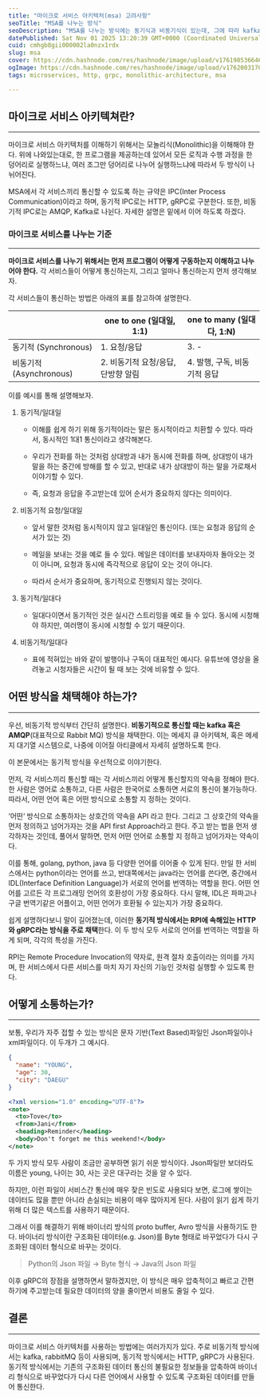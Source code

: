 ```yaml
---
title: "마이크로 서비스 아키텍처(msa) 고려사항"
seoTitle: "MSA를 나누는 방식"
seoDescription: "MSA를 나누는 방식에는 동기식과 비동기식이 있는데, 그에 따라 kafka, rabbitMQ를 쓰거나 HTTP, gRPC를 쓰게 된다."
datePublished: Sat Nov 01 2025 13:20:39 GMT+0000 (Coordinated Universal Time)
cuid: cmhgb8gii000002la0nzx1rdx
slug: msa
cover: https://cdn.hashnode.com/res/hashnode/image/upload/v1761985366460/a6974712-8877-4684-b1a9-70827217684b.webp
ogImage: https://cdn.hashnode.com/res/hashnode/image/upload/v1762003170944/5ea21e10-292d-4fb6-9dd1-23c2678c42af.webp
tags: microservices, http, grpc, monolithic-architecture, msa

---
```


## 마이크로 서비스 아키텍쳐란?

---

마이크로 서비스 아키텍처를 이해하기 위해서는 모놀리식(Monolithic)을 이해해야 한다. 위에 나와있는대로, 한 프로그램을 제공하는데 있어서 모든 로직과 수행 과정을 한 덩어리로 실행하느냐, 여러 조그만 덩어리로 나누어 실행하느냐에 따라서 두 방식이 나뉘어진다.

MSA에서 각 서비스끼리 통신할 수 있도록 하는 규약은 IPC(Inter Process Communication)이라고 하며, 동기적 IPC로는 HTTP, gRPC로 구분한다. 또한, 비동기적 IPC로는 AMQP, Kafka로 나뉜다. 자세한 설명은 밑에서 이어 하도록 하겠다.

### 마이크로 서비스를 나누는 기준

---

**마이크로 서비스를 나누기 위해서는 먼저 프로그램이 어떻게 구동하는지 이해하고 나누어야 한다.** 각 서비스들이 어떻게 통신하는지, 그리고 얼마나 통신하는지 먼저 생각해보자.

각 서비스들이 통신하는 방법은 아래의 표를 참고하여 설명한다.

|  | one to one (일대일, 1:1) | one to many (일대다, 1:N) |
| --- | --- | --- |
| 동기적 (Synchronous) | 1\. 요청/응답 | 3\. - |
| 비동기적 (Asynchronous) | 2\. 비동기적 요청/응답, 단방향 알림 | 4\. 발행, 구독, 비동기적 응답 |

이를 예시를 통해 설명해보자.

1. 동기적/일대일
    
    * 이해를 쉽게 하기 위해 동기적이라는 말은 동시적이라고 치환할 수 있다. 따라서, 동시적인 1대1 통신이라고 생각해본다.
        
    * 우리가 전화를 하는 것처럼 상대방과 내가 동시에 전화를 하며, 상대방이 내가 말을 하는 중간에 방해를 할 수 있고, 반대로 내가 상대방이 하는 말을 가로채서 이야기할 수 있다.
        
    * 즉, 요청과 응답을 주고받는데 있어 순서가 중요하지 않다는 의미이다.
        
2. 비동기적 요청/일대일
    
    * 앞서 말한 것처럼 동시적이지 않고 일대일인 통신이다. (또는 요청과 응답의 순서가 있는 것)
        
    * 메일을 보내는 것을 예로 들 수 있다. 메일은 데이터를 보내자마자 돌아오는 것이 아니며, 요청과 동시에 즉각적으로 응답이 오는 것이 아니다.
        
    * 따라서 순서가 중요하며, 동기적으로 진행되지 않는 것이다.
        
3. 동기적/일대다
    
    * 일대다이면서 동기적인 것은 실시간 스트리밍을 예로 들 수 있다. 동시에 시청해야 하지만, 여러명이 동시에 시청할 수 있기 때문이다.
        
4. 비동기적/일대다
    
    * 표에 적혀있는 바와 같이 발행이나 구독이 대표적인 예시다. 유튜브에 영상을 올려놓고 시청자들은 시간이 될 때 보는 것에 비유할 수 있다.
        

## 어떤 방식을 채택해야 하는가?

---

우선, 비동기적 방식부터 간단히 설명한다. **비동기적으로 통신할 때는 kafka 혹은 AMQP**(대표적으로 Rabbit MQ) 방식을 채택한다. 이는 메세지 큐 아키텍쳐, 혹은 메세지 대기열 시스템으로, 나중에 이어질 아티클에서 자세히 설명하도록 한다.

이 본문에서는 동기적 방식을 우선적으로 이야기한다.

먼저, 각 서비스끼리 통신할 때는 각 서비스끼리 어떻게 통신할지의 약속을 정해야 한다. 한 사람은 영어로 소통하고, 다른 사람은 한국어로 소통하면 서로의 통신이 불가능하다. 따라서, 어떤 언어 혹은 어떤 방식으로 소통할 지 정하는 것이다.

‘어떤‘ 방식으로 소통하자는 상호간의 약속을 API 라고 한다. 그리고 그 상호간의 약속을 먼저 정의하고 넘어가자는 것을 API first Approach라고 한다. 주고 받는 법을 먼저 생각하자는 것인데, 풀어서 말하면, 먼저 어떤 언어로 소통할 지 정하고 넘어가자는 약속이다.

이를 통해, golang, python, java 등 다양한 언어를 이어줄 수 있게 된다. 만일 한 서비스에서는 python이라는 언어를 쓰고, 반대쪽에서는 java라는 언어를 쓴다면, 중간에서 IDL(Interface Definition Language)가 서로의 언어를 번역하는 역할을 한다. 어떤 언어를 고르든 각 프로그래밍 언어의 호환성이 가장 중요하다. 다시 말해, IDL은 파파고나 구글 번역기같은 어플이고, 어떤 언어가 호환될 수 있는지가 가장 중요하다.

쉽게 설명하다보니 말이 길어졌는데, 이러한 **동기적 방식에서는 RPI에 속해있는 HTTP와 gRPC라는 방식을 주로 채택**한다. 이 두 방식 모두 서로의 언어를 번역하는 역할을 하게 되며, 각각의 특성을 가진다.

RPI는 Remote Procedure Invocation의 약자로, 원격 절차 호출이라는 의미를 가지며, 한 서비스에서 다른 서비스를 마치 자기 자신의 기능인 것처럼 실행할 수 있도록 한다.

## 어떻게 소통하는가?

---

보통, 우리가 자주 접할 수 있는 방식은 문자 기반(Text Based)파일인 Json파일이나 xml파일이다. 이 두개가 그 예시다.

```json
{
  "name": "YOUNG",
  "age": 30,
  "city": "DAEGU"
}
```

```xml
<?xml version="1.0" encoding="UTF-8"?>
<note>
  <to>Tove</to>
  <from>Jani</from>
  <heading>Reminder</heading>
  <body>Don't forget me this weekend!</body>
</note>
```

두 가지 방식 모두 사람이 조금만 공부하면 읽기 쉬운 방식이다. Json파일만 보더라도 이름은 young, 나이는 30, 사는 곳은 대구라는 것을 알 수 있다.

하지만, 이런 파일이 서비스간 통신에 매우 잦은 빈도로 사용되다 보면, 로그에 쌓이는 데이터도 많을 뿐만 아니라 손실되는 비용이 매우 많아지게 된다. 사람이 읽기 쉽게 하기 위해 더 많은 텍스트를 사용하기 때문이다.

그래서 이를 해결하기 위해 바이너리 방식의 proto buffer, Avro 방식을 사용하기도 한다. 바이너리 방식이란 구조화된 데이터(e.g. Json)를 Byte 형태로 바꾸었다가 다시 구조화된 데이터 형식으로 바꾸는 것이다.

> Python의 Json 파일 → Byte 형식 → Java의 Json 파일

이후 gRPC의 장점을 설명하면서 말하겠지만, 이 방식은 매우 압축적이고 빠르고 간편하기에 주고받는데 필요한 데이터의 양을 줄이면서 비용도 줄일 수 있다.

## 결론

---

마이크로 서비스 아키텍처를 사용하는 방법에는 여러가지가 있다. 주로 비동기적 방식에서는 kafka, rabbitMQ 등이 사용되며, 동기적 방식에서는 HTTP, gRPC가 사용된다. 동기적 방식에서는 기존의 구조화된 데이터 통신의 불필요한 정보들을 압축하여 바이너리 형식으로 바꾸었다가 다시 다른 언어에서 사용할 수 있도록 구조화된 데이터를 만들어 통신한다.